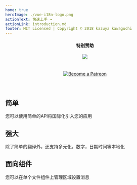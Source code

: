 ```yaml
---
home: true
heroImage: ./vue-i18n-logo.png
actionText: 快速上手 →
actionLink: introduction.md
footer: MIT Licensed | Copyright © 2018 kazuya kawaguchi
---
```


<div class="sponsors" style="text-align:center; padding: 0 0 24px 0;">
  <h4>特别赞助</h4>
  <a href="https://www.codeandweb.com/babeledit?utm_campaign=vue-i18n-2019-01" target="_blank">
    <img src="/vue-i18n/patrons/babeledit.png">
  </a>
</div>

<div class="patreon" style="padding: 0 0 24px 0;">
  <p style="text-align: center;">
    <a href="https://www.patreon.com/kazupon" target="_blank">
      <img src="https://c5.patreon.com/external/logo/become_a_patron_button.png" alt="Become a Patreon">
    </a>
  </p>
</div>

<div class="features">
  <div class="feature">
    <h2>简单</h2>
    <p>您可以使用简单的API将国际化引入您的应用</p>
  </div>
  <div class="feature">
    <h2>强大</h2>
    <p>除了简单的翻译外，还支持多元化，数字，日期时间等本地化</p>
  </div>
  <div class="feature">
    <h2>面向组件</h2>
    <p>您可以在单个文件组件上管理区域设置消息</p>
  </div>
</div>

